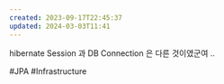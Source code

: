 ```yaml
---
created: 2023-09-17T22:45:37
updated: 2024-03-03T11:41
---
```

hibernate Session 과 DB Connection 은 다른 것이였군여 ..

#JPA
#Infrastructure 